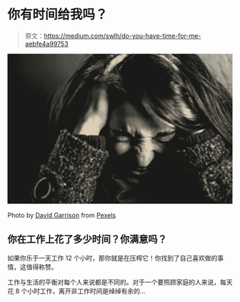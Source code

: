 # 你有时间给我吗？

> 原文：<https://medium.com/swlh/do-you-have-time-for-me-aebfe4a99753>

![](img/176a59513912a0fec86014f0e3abc90f.png)

Photo by [David Garrison](https://www.pexels.com/@david-garrison-1128051?utm_content=attributionCopyText&utm_medium=referral&utm_source=pexels) from [Pexels](https://www.pexels.com/photo/woman-holding-her-head-2128817/?utm_content=attributionCopyText&utm_medium=referral&utm_source=pexels)

## 你在工作上花了多少时间？你满意吗？

如果你乐于一天工作 12 个小时，那你就是在压榨它！你找到了自己喜欢做的事情，这值得称赞。

工作与生活的平衡对每个人来说都是不同的。对于一个要照顾家庭的人来说，每天花 8 个小时工作，离开非工作时间是绰绰有余的…